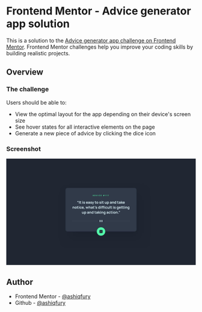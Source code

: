 # Frontend Mentor - Advice generator app solution

This is a solution to the [Advice generator app challenge on Frontend Mentor](https://www.frontendmentor.io/challenges/advice-generator-app-QdUG-13db). Frontend Mentor challenges help you improve your coding skills by building realistic projects.

## Overview

### The challenge

Users should be able to:

- View the optimal layout for the app depending on their device's screen size
- See hover states for all interactive elements on the page
- Generate a new piece of advice by clicking the dice icon

### Screenshot

![Desktop design for the Advice generator app coding challenge](./screenshot.jpg)

## Author

- Frontend Mentor - [@ashiqfury](https://www.frontendmentor.io/profile/ashiqfury)
- Github - [@ashiqfury](https://www.github.com/ashiqfury)

